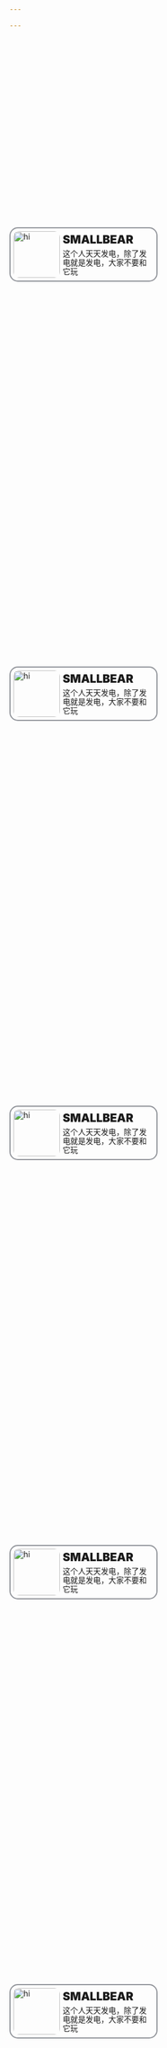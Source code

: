 ```yaml
---

---
```


<div class="container">
    <a class="card" href="#">
        <img class="img" src="https://bearcurb.blog//images/avatar.png" alt="hi">
        <div class="right">
            <span class="name">SMALLBEAR</span>
            <span class="remark">这个人天天发电，除了发电就是发电，大家不要和它玩</span>
        </div>
    </a>
    <a class="card" href="#">
        <img class="img" src="https://bearcurb.blog//images/avatar.png" alt="hi">
        <div class="right">
            <span class="name">SMALLBEAR</span>
            <span class="remark">这个人天天发电，除了发电就是发电，大家不要和它玩</span>
        </div>
    </a>
    <a class="card" href="#">
        <img class="img" src="https://bearcurb.blog//images/avatar.png" alt="hi">
        <div class="right">
            <span class="name">SMALLBEAR</span>
            <span class="remark">这个人天天发电，除了发电就是发电，大家不要和它玩</span>
        </div>
    </a>
    <a class="card" href="#">
        <img class="img" src="https://bearcurb.blog//images/avatar.png" alt="hi">
        <div class="right">
            <span class="name">SMALLBEAR</span>
            <span class="remark">这个人天天发电，除了发电就是发电，大家不要和它玩</span>
        </div>
    </a>
    <a class="card" href="#">
        <img class="img" src="https://bearcurb.blog//images/avatar.png" alt="hi">
        <div class="right">
            <span class="name">SMALLBEAR</span>
            <span class="remark">这个人天天发电，除了发电就是发电，大家不要和它玩</span>
        </div>
    </a>
</div>

<style>
    .container{
        width:100%;
        height:100%;
        display:flex;
        flex-direction: row;
        align-items: center;
        justify-content: flex-start;
        flex-wrap:wrap;
        gap: 10px;
        line-height:1.2;
    }
    .container .card{
        width:250px;
        padding:5px;
        height:83px;
        border: 2px solid #909399;
        border-radius:15px;
        display:flex;
        text-decoration:none;
        gap: 5px;
    }


    .container .card:hover{
        border: 2px solid #FF4D4D;
    }

    .container .card .img{
        border-radius:10px;
        width:83px;
        height:83px;
    }
    
    .container .card .right{
        height:100%;
        width:100%;
        display:flex;
        flex-direction: column;
        align-items: start;
        justify-content: center;
        gap: 5px;
    }
    .container .card .right .name{
        text-align:center;
        font-size:20px;
        font-weight:900;
    }
    
    .container .card .right .remark{
        max-height:100%;
        overflow: hidden;
        text-overflow: ellipsis;
        font-size:13.6px;
        font-weight:300;
    }
</style>

```
这他妈是个友链！卧槽
这他妈是个友链！卧槽
这他妈是个友链！卧槽
这他妈是个友链！卧槽
这他妈是个友链！卧槽
这他妈是个友链！卧槽
这他妈是个友链！卧槽
这他妈是个友链！卧槽
这他妈是个友链！卧槽
这他妈是个友链！卧槽
这他妈是个友链！卧槽
这他妈是个友链！卧槽
这他妈是个友链！卧槽
这他妈是个友链！卧槽
这他妈是个友链！卧槽
这他妈是个友链！卧槽
```